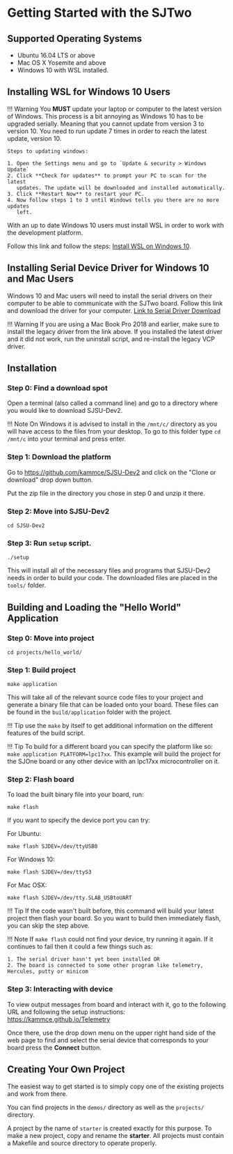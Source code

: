 # Getting Started with the SJTwo

## Supported Operating Systems

* Ubuntu 16.04 LTS or above
* Mac OS X Yosemite and above
* Windows 10 with WSL installed.

## Installing WSL for Windows 10 Users

!!! Warning
    You **MUST** update your laptop or computer to the latest version of
    Windows. This process is a bit annoying as Windows 10 has to be upgraded
    serially. Meaning that you cannot update from version 3 to version 10. You
    need to run update 7 times in order to reach the latest update, version 10.

    Steps to updating windows:

    1. Open the Settings menu and go to `Update & security > Windows Update`
    2. Click **Check for updates** to prompt your PC to scan for the latest
       updates. The update will be downloaded and installed automatically.
    3. Click **Restart Now** to restart your PC.
    4. Now follow steps 1 to 3 until Windows tells you there are no more updates
       left.

With an up to date Windows 10 users must install WSL in order to work with the
development platform.

Follow this link and follow the steps:
[Install WSL on Windows 10](https://docs.microsoft.com/en-us/windows/wsl/install-win10).

## Installing Serial Device Driver for Windows 10 and Mac Users

Windows 10 and Mac users will need to install the serial drivers on
their computer to be able to communicate with the SJTwo board. Follow
this link and download the driver for your computer.
[Link to Serial Driver Download](https://www.silabs.com/products/development-tools/software/usb-to-uart-bridge-vcp-drivers)

!!! Warning
    If you are using a Mac Book Pro 2018 and earlier, make sure to install the
    legacy driver from the link above. If you installed the latest driver and it
    did not work, run the uninstall script, and re-install the legacy VCP
    driver.

## Installation

### Step 0: Find a download spot
Open a terminal (also called a command line) and go to a directory where you
would like to download SJSU-Dev2.

!!! Note
    On Windows it is advised to install in the `/mnt/c/` directory as you will
    have access to the files from your desktop. To go to this folder type
    `cd /mnt/c` into your terminal and press enter.

### Step 1: Download the platform
Go to <https://github.com/kammce/SJSU-Dev2> and click on the "Clone or download"
drop down button.

Put the zip file in the directory you chose in step 0 and unzip it there.

### Step 2: Move into SJSU-Dev2

    cd SJSU-Dev2

### Step 3: Run `setup` script.

    ./setup

This will install all of the necessary files and programs that SJSU-Dev2 needs
in order to build your code. The downloaded files are placed in the `tools/`
folder.

<script id="asciicast-314687" src="https://asciinema.org/a/314687.js" async></script>

## Building and Loading the "Hello World" Application

### Step 0: Move into project

    cd projects/hello_world/

### Step 1: Build project

    make application

This will take all of the relevant source code files to your project and
generate a binary file that can be loaded onto your board. These files can be
found in the `build/application` folder with the project.

<script id="asciicast-314699" src="https://asciinema.org/a/314699.js" async></script>

!!! Tip
    use the `make` by itself to get additional information on the
    different features of the build script.

!!! Tip
    To build for a different board you can specify the platform like so:
    `make application PLATFORM=lpc17xx`.
    This example will build the project for the SJOne board or any other device
    with an lpc17xx microcontroller on it.

### Step 2: Flash board
To load the built binary file into your board, run:

    make flash

If you want to specify the device port you can try:

For Ubuntu:

    make flash SJDEV=/dev/ttyUSB0

For Windows 10:

    make flash SJDEV=/dev/ttyS3

For Mac OSX:

    make flash SJDEV=/dev/tty.SLAB_USBtoUART

!!! Tip
    If the code wasn't built before, this command will build your latest project
    then flash your board. So you want to build then immediately flash, you can
    skip the step above.

!!! Note
    If `make flash` could not find your device, try running it again. If
    it continues to fail then it could a few things such as:

    1. The serial driver hasn't yet been installed OR
    2. The board is connected to some other program like telemetry,
    Hercules, putty or minicom

### Step 3: Interacting with device
To view output messages from board and interact with it, go to the following
URL and following the setup instructions: <https://kammce.github.io/Telemetry>

Once there, use the drop down menu on the upper right hand side of the web
page to find and select the serial device that corresponds to your board press
the **Connect** button.

## Creating Your Own Project

The easiest way to get started is to simply copy one of the existing projects
and work from there.

You can find projects in the `demos/` directory as well as the `projects/`
directory.

A project by the name of `starter` is created exactly for this purpose. To make
a new project, copy and rename the **starter**. All projects must contain a
Makefile and source directory to operate properly.

